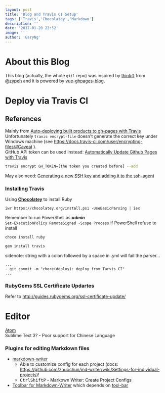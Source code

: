 ```yaml
---
layout: post
title: 'Blog and Travis CI Setup'
tags: ['Travis','Chocolatey','Markdown']
description: ''
date: '2017-01-20 22:52'
image: ''
author: 'GaryNg'
---
```


# About this Blog
This blog (actually, the whole `gtil` repo) was inspired by [think()](https://github.com/zypeh/think) from [@zypeh](https://github.com/zypeh) and it is powered by [vue-ghpages-blog](https://github.com/viko16/vue-ghpages-blog).


# Deploy via Travis CI
## References
Mainly from [Auto-deploying built products to gh-pages with Travis](https://gist.github.com/domenic/ec8b0fc8ab45f39403dd)  
Unfortunately `travis encrypt-file` doesn't generate the correct key under Windows machine (see https://docs.travis-ci.com/user/encrypting-files/#Caveat ).   
GitHub API token can be used instead: [Automatically Update Github Pages with Travis](http://www.steveklabnik.com/automatically_update_github_pages_with_travis_example/)

```bash
travis encrypt GH_TOKEN=[the token you created before] --add
```

May also need: [Generating a new SSH key and adding it to the ssh-agent](https://help.github.com/articles/generating-a-new-ssh-key-and-adding-it-to-the-ssh-agent/)


### Installing Travis
Using **[Chocolatey](https://chocolatey.org/install)** to install Ruby
```
iwr https://chocolatey.org/install.ps1 -UseBasicParsing | iex
```
Remember to run PowerShell as _**admin**_  
`Set-ExecutionPolicy RemoteSigned -Scope Process` if PowerShell refuse to install

```bash
choco install ruby
```

```bash
gem install travis
```  

sidenote: string with a colon followed by a space in .yml will fail the parser...
```
...
- git commit -m "chore(deploy): deploy from Tarvis CI"
...
```

### RubyGems SSL Certificate Updartes
Refer to http://guides.rubygems.org/ssl-certificate-update/  


# Editor
[Atom](https://atom.io/)  
Sublime Text 3? - Poor support for Chinese Language

### Plugins for editing Markdown files
- [markdown-writer](https://atom.io/packages/markdown-writer)
  - Able to customize config for each project (docs: https://github.com/zhuochun/md-writer/wiki/Settings-for-individual-projects)!
  - <kbd>Ctrl</kbd><kbd>Shift</kbd><kbd>P</kbd> - Markown Writer: Create Project Configs
- [Toolbar for Markdown-Writer](https://atom.io/packages/tool-bar-markdown-writer) which depends on [tool-bar](https://atom.io/packages/tool-bar)
